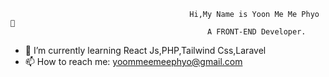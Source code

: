                                             Hi,My Name is Yoon Me Me Phyo 👋
                                                A FRONT-END Developer.

<!--
**YoonMe105/YoonME105** is a ✨ _special_ ✨ repository because its `README.md` (this file) appears on your GitHub profile.

Here are some ideas to get you started:

- 🌱 I’m currently learning React Js,PHP,Tailwind
- 👯 I’m looking to collaborate on ...
- 🤔 I’m looking for help with ...
- 💬 Ask me about ...
- 📫 How to reach me: yoommeemeephyo@gmail.com

-->
- 🌱 I’m currently learning React Js,PHP,Tailwind Css,Laravel
- 📫 How to reach me: yoommeemeephyo@gmail.com

